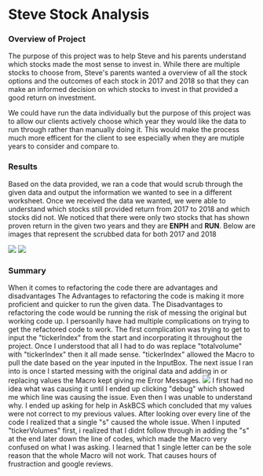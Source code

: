# **Steve Stock Analysis**

### **Overview of Project**
The purpose of this project was to help Steve and his parents understand which stocks made the most sense to invest in. While there are multiple stocks to choose from, Steve's parents wanted a overview of all the stock options and the outcomes of each stock in 2017 and 2018 so that they can make an informed decision on which stocks to invest in that provided a good return on investment.

We could have run the data individually but the purpose of this project was to allow our clients actively choose which year they would like the data to run through rather than manually doing it. This would make the process much more efficent for the client to see especially when they are mutiple years to consider and compare to.  

### **Results**
Based on the data provided, we ran a code that would scrub through the given data and output the information we wanted to see in a different worksheet. Once we received the data we wanted, we were able to understand which stocks still provided return from 2017 to 2018 and which stocks did not. We noticed that there were only two stocks that has shown proven return in the given two years and they are **ENPH** and **RUN**. 
        Below are images that represent the scrubbed data for both 2017 and 2018

![](file:///c%3A/Users/dblac/Desktop/Class%20Work/Challenge%202/Resources/VBA_Challenge_2017.PNG)
![](file:///c%3A/Users/dblac/Desktop/Class%20Work/Challenge%202/Resources/VBA_Challenge_2018.PNG)

### **Summary**
When it comes to refactoring the code there are advantages and disadvantages
The Advantages to refactoring the code is making it more proficient and quicker to run the given data.
The Disadvantages to refactoring the code would be running the risk of messing the original but working code up.
I persoanlly have had multiple complications on trying to get the refactored code to work. The first complication was trying to get to input the "tickerIndex" from the start and incorporating it throughout the project. Once I understood that all I had to do was replace "totalvolume" with "tickerIndex" then it all made sense. "tickerIndex" allowed the Macro to pull the date based on the year inputed in the InputBox. 
The next issue I ran into is once I started messing with the original data and adding in or replacing values the Macro kept giving me Error Messages.
        ![](file:///c%3A/Users/dblac/Desktop/Class%20Work/Challenge%202/Resources/Error_Message.jpg)
I first had no idea what was causing it until I ended up clicking "debug" which showed me which line was causing the issue. Even then I was unable to understand why. I ended up asking for help in AskBCS which concluded that my values were not correct to my previous values. After looking over every line of the code I realized that a single "s" caused the whole issue. When I inputed "tickerVolumes" first, i realized that I didnt follow through in adding the "s" at the end later down the line of codes, which made the Macro very confused on what I was asking. I learned that 1 single letter can be the sole reason that the whole Macro will not work. That causes hours of frustraction and google reviews.

